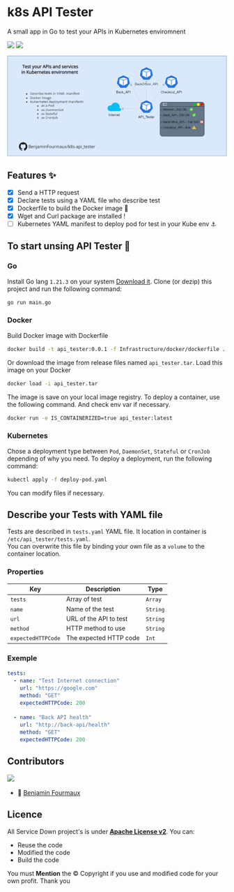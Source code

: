 # k8s API Tester
A small app in Go to test your APIs in Kubernetes enviromnent 

[![](https://badgen.net/badge/color/1.21.3/00aed8?label=GoLang)]()
[![](https://badgen.net/badge/icon/docker?icon=docker&label)]()

![Banner](/Resource/k8s-api_tester-banner.png)

## Features ✨
- [x] Send a HTTP request 
- [x] Declare tests using a YAML file who describe test
- [x] Dockerfile to build the Docker image 🐳
- [x] Wget and Curl package are installed !
- [ ] Kubernetes YAML manifest to deploy pod for test in your Kube env ⚓

## To start unsing API Tester 🚀
### Go
Install Go lang `1.21.3` on your system [Download it](https://go.dev/dl/).
Clone (or dezip) this project and run the following command:
```bash
go run main.go
```

### Docker
Build Docker image with  Dockerfile
```bash
docker build -t api_tester:0.0.1 -f Infrastructure/docker/dockerfile .
```

Or download the image from release files named `api_tester.tar`.
Load this image on your Docker
```bash
docker load -i api_tester.tar
```
The image is save on your local image registry.
To deploy a container, use the following command. And check env var if necessary.
```bash
docker run -e IS_CONTAINERIZED=true api_tester:latest
``` 

### Kubernetes 
Chose a deployment type between `Pod`, `DaemonSet`, `Stateful` or `CronJob` depending of why you need.
To deploy a deployment, run the following command:
```bash
kubectl apply -f deploy-pod.yaml
```
You can modify files if necessary.

## Describe your Tests with YAML file
Tests are described in `tests.yaml` YAML file. It location in container is `/etc/api_tester/tests.yaml`. 
\
You can overwrite this file by binding your own file as a `volume` to the container location.

### Properties
| Key | Description | Type |
| --- | ----------- | ---- |
| `tests` | Array of test | `Array` |
| `name` | Name of the test | `String` |
| `url` | URL of the API to test | `String` |
| `method` | HTTP method to use | `String` |
| `expectedHTTPCode` | The expected HTTP code | `Int` |

### Exemple
```yaml
tests:
  - name: "Test Internet connection"
    url: "https://google.com"
    method: "GET"
    expectedHTTPCode: 200

  - name: "Back API health"
    url: "http://back-api/health"
    method: "GET"
    expectedHTTPCode: 200
```

## Contributors
[![](https://badgen.net/github/contributors/BenjaminFourmaux/k8s-api_tester)](https://github.com/BenjaminFourmaux/k8s-api_tester/graphs/contributors)
- :crown: [Benjamin Fourmaux](https://github.com/BenjaminFourmaux)

## Licence
All Service Down project's is under [**Apache License v2**](https://www.apache.org/licenses/LICENSE-2.0).
You can:
- Reuse the code 
- Modified the code
- Build the code

You must **Mention** the © Copyright if you use and modified code for your own profit. Thank you
